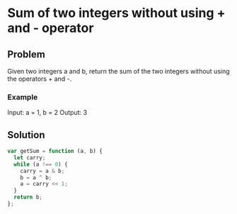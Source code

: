 # Sum of two integers without using + and - operator

## Problem

Given two integers a and b, return the sum of the two integers without using the operators + and -.

### Example

Input: a = 1, b = 2
Output: 3

## Solution

```javascript
var getSum = function (a, b) {
  let carry;
  while (a !== 0) {
    carry = a & b;
    b = a ^ b;
    a = carry << 1;
  }
  return b;
};
```
